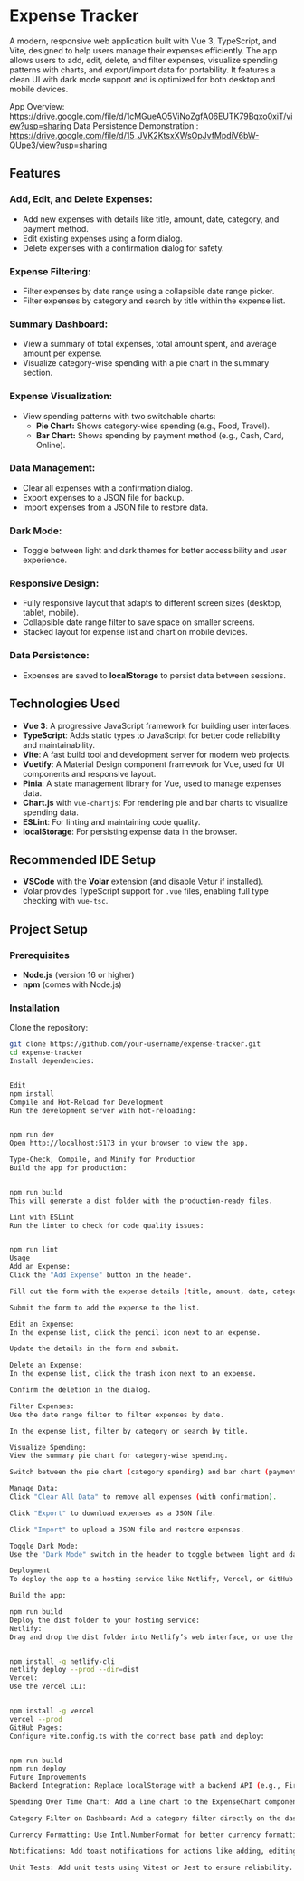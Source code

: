 # Expense Tracker

A modern, responsive web application built with Vue 3, TypeScript, and Vite, designed to help users manage their expenses efficiently. The app allows users to add, edit, delete, and filter expenses, visualize spending patterns with charts, and export/import data for portability. It features a clean UI with dark mode support and is optimized for both desktop and mobile devices.

App Overview: https://drive.google.com/file/d/1cMGueAO5ViNoZgfA06EUTK79Bqxo0xiT/view?usp=sharing
Data Persistence Demonstration : https://drive.google.com/file/d/15_JVK2KtsxXWsOpJvfMpdiV6bW-QUpe3/view?usp=sharing
## Features

### Add, Edit, and Delete Expenses:
- Add new expenses with details like title, amount, date, category, and payment method.
- Edit existing expenses using a form dialog.
- Delete expenses with a confirmation dialog for safety.

### Expense Filtering:
- Filter expenses by date range using a collapsible date range picker.
- Filter expenses by category and search by title within the expense list.

### Summary Dashboard:
- View a summary of total expenses, total amount spent, and average amount per expense.
- Visualize category-wise spending with a pie chart in the summary section.

### Expense Visualization:
- View spending patterns with two switchable charts:
  - **Pie Chart:** Shows category-wise spending (e.g., Food, Travel).
  - **Bar Chart:** Shows spending by payment method (e.g., Cash, Card, Online).

### Data Management:
- Clear all expenses with a confirmation dialog.
- Export expenses to a JSON file for backup.
- Import expenses from a JSON file to restore data.

### Dark Mode:
- Toggle between light and dark themes for better accessibility and user experience.

### Responsive Design:
- Fully responsive layout that adapts to different screen sizes (desktop, tablet, mobile).
- Collapsible date range filter to save space on smaller screens.
- Stacked layout for expense list and chart on mobile devices.

### Data Persistence:
- Expenses are saved to **localStorage** to persist data between sessions.

## Technologies Used
- **Vue 3**: A progressive JavaScript framework for building user interfaces.
- **TypeScript**: Adds static types to JavaScript for better code reliability and maintainability.
- **Vite**: A fast build tool and development server for modern web projects.
- **Vuetify**: A Material Design component framework for Vue, used for UI components and responsive layout.
- **Pinia**: A state management library for Vue, used to manage expenses data.
- **Chart.js** with `vue-chartjs`: For rendering pie and bar charts to visualize spending data.
- **ESLint**: For linting and maintaining code quality.
- **localStorage**: For persisting expense data in the browser.

## Recommended IDE Setup
- **VSCode** with the **Volar** extension (and disable Vetur if installed).
- Volar provides TypeScript support for `.vue` files, enabling full type checking with `vue-tsc`.

## Project Setup

### Prerequisites
- **Node.js** (version 16 or higher)
- **npm** (comes with Node.js)

### Installation

Clone the repository:

```sh
git clone https://github.com/your-username/expense-tracker.git
cd expense-tracker
Install dependencies:


Edit
npm install
Compile and Hot-Reload for Development
Run the development server with hot-reloading:


npm run dev
Open http://localhost:5173 in your browser to view the app.

Type-Check, Compile, and Minify for Production
Build the app for production:


npm run build
This will generate a dist folder with the production-ready files.

Lint with ESLint
Run the linter to check for code quality issues:


npm run lint
Usage
Add an Expense:
Click the "Add Expense" button in the header.

Fill out the form with the expense details (title, amount, date, category, payment method).

Submit the form to add the expense to the list.

Edit an Expense:
In the expense list, click the pencil icon next to an expense.

Update the details in the form and submit.

Delete an Expense:
In the expense list, click the trash icon next to an expense.

Confirm the deletion in the dialog.

Filter Expenses:
Use the date range filter to filter expenses by date.

In the expense list, filter by category or search by title.

Visualize Spending:
View the summary pie chart for category-wise spending.

Switch between the pie chart (category spending) and bar chart (payment method spending) in the main chart section.

Manage Data:
Click "Clear All Data" to remove all expenses (with confirmation).

Click "Export" to download expenses as a JSON file.

Click "Import" to upload a JSON file and restore expenses.

Toggle Dark Mode:
Use the "Dark Mode" switch in the header to toggle between light and dark themes.

Deployment
To deploy the app to a hosting service like Netlify, Vercel, or GitHub Pages:

Build the app:

npm run build
Deploy the dist folder to your hosting service:
Netlify:
Drag and drop the dist folder into Netlify’s web interface, or use the CLI:


npm install -g netlify-cli
netlify deploy --prod --dir=dist
Vercel:
Use the Vercel CLI:


npm install -g vercel
vercel --prod
GitHub Pages:
Configure vite.config.ts with the correct base path and deploy:


npm run build
npm run deploy
Future Improvements
Backend Integration: Replace localStorage with a backend API (e.g., Firebase, Supabase) for cloud storage, user authentication, and multi-device support.

Spending Over Time Chart: Add a line chart to the ExpenseChart component to visualize spending trends over time (e.g., by month).

Category Filter on Dashboard: Add a category filter directly on the dashboard for easier filtering.

Currency Formatting: Use Intl.NumberFormat for better currency formatting (e.g., ₹1,234.56).

Notifications: Add toast notifications for actions like adding, editing, or deleting expenses.

Unit Tests: Add unit tests using Vitest or Jest to ensure reliability.